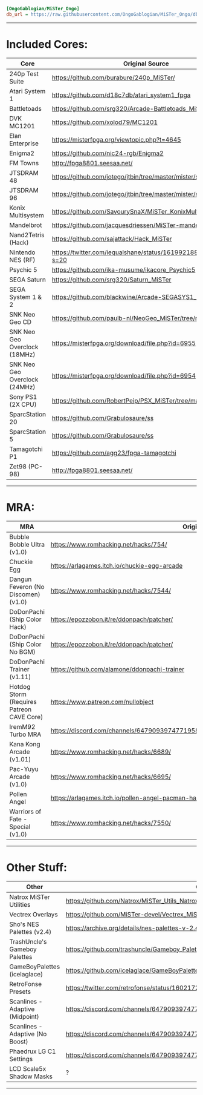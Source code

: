 ```ini
[OngoGablogian/MiSTer_Ongo]
db_url = https://raw.githubusercontent.com/OngoGablogian/MiSTer_Ongo/db/db.json.zip
```
----

# Included Cores:
| Core | Original Source |
| --- | --- |
| 240p Test Suite               | https://github.com/burabure/240p_MiSTer/                        |
| Atari System 1                | https://github.com/d18c7db/atari_system1_fpga                   |
| Battletoads                   | https://github.com/srg320/Arcade-Battletoads_MiSTer             |
| DVK MC1201                    | https://github.com/xolod79/MC1201                               |
| Elan Enterprise               | https://misterfpga.org/viewtopic.php?t=4645                     |
| Enigma2                       | https://github.com/nic24-rgb/Enigma2                            |
| FM Towns                      | http://fpga8801.seesaa.net/                                     |
| JTSDRAM 48                    | https://github.com/jotego/jtbin/tree/master/mister/sdram48      |
| JTSDRAM 96                    | https://github.com/jotego/jtbin/tree/master/mister/sdram96      |
| Konix Multisystem             | https://github.com/SavourySnaX/MiSTer_KonixMultisystem          |
| Mandelbrot                    | https://github.com/jacquesdriessen/MiSTer-mandelbrot            |
| Nand2Tetris (Hack)            | https://github.com/sajattack/Hack_MiSTer                        |
| Nintendo NES (RF)             | https://twitter.com/iequalshane/status/1619921884682002433?s=20 |
| Psychic 5                     | https://github.com/ika-musume/ikacore_Psychic5                  |
| SEGA Saturn                   | https://github.com/srg320/Saturn_MiSTer                         |
| SEGA System 1 & 2             | https://github.com/blackwine/Arcade-SEGASYS1_MiSTer             |
| SNK Neo Geo CD                | https://github.com/paulb-nl/NeoGeo_MiSTer/tree/neocd            |
| SNK Neo Geo Overclock (18MHz) | https://misterfpga.org/download/file.php?id=6955                |
| SNK Neo Geo Overclock (24MHz) | https://misterfpga.org/download/file.php?id=6954                |
| Sony PS1 (2X CPU)             | https://github.com/RobertPeip/PSX_MiSTer/tree/main/releases     |
| SparcStation 20               | https://github.com/Grabulosaure/ss                              |
| SparcStation 5                | https://github.com/Grabulosaure/ss                              |
| Tamagotchi P1                 | https://github.com/agg23/fpga-tamagotchi                        |
| Zet98 (PC-98)                 | http://fpga8801.seesaa.net/                                     |

----

# MRA:
| MRA | Original Source |
| --- | --- |
| Bubble Bobble Ultra (v1.0)                | https://www.romhacking.net/hacks/754/                                                   |
| Chuckie Egg                               | https://arlagames.itch.io/chuckie-egg-arcade                                            |
| Dangun Feveron (No Discomen) (v1.0)       | https://www.romhacking.net/hacks/7544/                                                  |
| DoDonPachi (Ship Color Hack)              | https://epozzobon.it/re/ddonpach/patcher/                                               |
| DoDonPachi (Ship Color No BGM)            | https://epozzobon.it/re/ddonpach/patcher/                                               |
| DoDonPachi Trainer (v1.11)                | https://github.com/alamone/ddonpachj-trainer                                            |
| Hotdog Storm (Requires Patreon CAVE Core) | https://www.patreon.com/nullobject                                                      |
| IremM92 Turbo MRA                         | https://discord.com/channels/647909397477195803/1089922738682089554/1109969184336658453 |
| Kana Kong Arcade (v1.01)                  | https://www.romhacking.net/hacks/6689/                                                  |
| Pac-Yuyu Arcade (v1.0)                    | https://www.romhacking.net/hacks/6695/                                                  |
| Pollen Angel                              | https://arlagames.itch.io/pollen-angel-pacman-hardware                                  |
| Warriors of Fate - Special (v1.0)         | https://www.romhacking.net/hacks/7550/                                                  |

----

# Other Stuff:
| Other | Original Source |
| --- | --- |
| Natrox MiSTer Utilities         | https://github.com/Natrox/MiSTer_Utils_Natrox                                          |
| Vectrex Overlays                | https://github.com/MiSTer-devel/Vectrex_MiSTer/tree/master/overlays                    |
| Sho's NES Palettes (v2.4)       | https://archive.org/details/nes-palettes-v-2.4                                         |
| TrashUncle's Gameboy Palettes   | https://github.com/trashuncle/Gameboy_Palettes                                         |
| GameBoyPalettes (icelaglace)    | https://github.com/icelaglace/GameBoyPalettes                                          |
| RetroFonse Presets              | https://twitter.com/retrofonse/status/1602172002017517571?s=20                         |
| Scanlines - Adaptive (Midpoint) | https://discord.com/channels/647909397477195803/811089485495402497/1074842158722465883 |
| Scanlines - Adaptive (No Boost) | https://discord.com/channels/647909397477195803/811089485495402497/962786206029058179  |
| Phaedrux LG C1 Settings         | https://discord.com/channels/647909397477195803/647909398072655907/1082827830913671169 |
| LCD Scale5x Shadow Masks        | ?                                                                                      |

----
